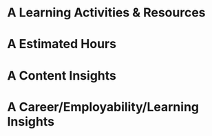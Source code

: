 # A Learning Activities & Resources


# A Estimated Hours


# A Content Insights

# A Career/Employability/Learning Insights
